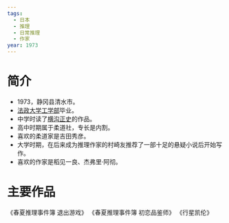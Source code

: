 ```yaml
---
tags:
  - 日本
  - 推理
  - 日常推理
  - 作家
year: 1973
---
```

# 简介

- 1973，静冈县清水市。
- [法政大学](法政大学.md)[工学部](工学部.md)毕业。
- 中学时读了[横沟正史](横沟正史.md)的作品。
- 高中时期属于柔道社，专长是内割。
- 喜欢的柔道家是吉田秀彦。
- 大学时期，在后来成为推理作家的村崎友推荐了一部十足的悬疑小说后开始写作。
- 喜欢的作家是稻见一良、杰弗里·阿彻。
# 主要作品

《春夏推理事件簿 退出游戏》
《春夏推理事件簿 初恋品鉴师》
《行星凯伦》
